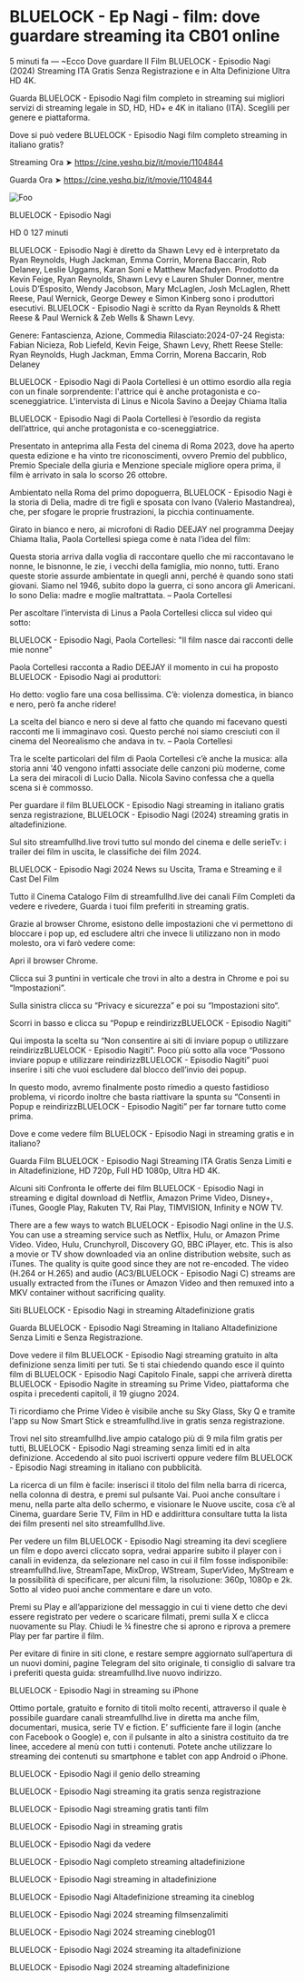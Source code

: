 # BLUELOCK - Ep Nagi - film: dove guardare streaming ita CB01 online

5 minuti fa — ~Ecco Dove guardare Il Film BLUELOCK - Episodio Nagi (2024) Streaming ITA Gratis Senza Registrazione e in Alta Definizione Ultra HD 4K.

Guarda BLUELOCK - Episodio Nagi film completo in streaming sui migliori servizi di streaming legale in SD, HD, HD+ e 4K in italiano (ITA). Sceglili per genere e piattaforma.

Dove si può vedere BLUELOCK - Episodio Nagi film completo streaming in italiano gratis?

Streaming Ora ➤ https://cine.yeshq.biz/it/movie/1104844

Guarda Ora ➤ https://cine.yeshq.biz/it/movie/1104844

<animated-image data-catalyst=""><a href="https://cine.yeshq.biz/it/movie/1104844" rel="nofollow" data-target="animated-image.originalLink"><img src="https://camo.githubusercontent.com/917e6ed5c302499242165dcc02bdbce85c075fd21b35918eb9c0b771855261b8/68747470733a2f2f7374617469632e7769787374617469632e636f6d2f6d656469612f6232343966395f61646163386637306662336634356238383639313639366337376465313866337e6d76322e676966" alt="Foo" data-canonical-src="https://static.wixstatic.com/media/b249f9_adac8f70fb3f45b88691696c77de18f3~mv2.gif" style="max-width: 100%; display: inline-block;" data-target="animated-image.originalImage"></a>

BLUELOCK - Episodio Nagi

HD  0 127 minuti

BLUELOCK - Episodio Nagi è diretto da Shawn Levy ed è interpretato da Ryan Reynolds, Hugh Jackman, Emma Corrin, Morena Baccarin, Rob Delaney, Leslie Uggams, Karan Soni e Matthew Macfadyen. Prodotto da Kevin Feige, Ryan Reynolds, Shawn Levy e Lauren Shuler Donner, mentre Louis D’Esposito, Wendy Jacobson, Mary McLaglen, Josh McLaglen, Rhett Reese, Paul Wernick, George Dewey e Simon Kinberg sono i produttori esecutivi. BLUELOCK - Episodio Nagi è scritto da Ryan Reynolds & Rhett Reese & Paul Wernick & Zeb Wells & Shawn Levy.

Genere: Fantascienza, Azione, Commedia
Rilasciato:2024-07-24
Regista: Fabian Nicieza, Rob Liefeld, Kevin Feige, Shawn Levy, Rhett Reese
Stelle: Ryan Reynolds, Hugh Jackman, Emma Corrin, Morena Baccarin, Rob Delaney

BLUELOCK - Episodio Nagi di Paola Cortellesi è un ottimo esordio alla regia con un finale sorprendente: l'attrice qui è anche protagonista e co-sceneggiatrice. L'intervista di Linus e Nicola Savino a Deejay Chiama Italia

BLUELOCK - Episodio Nagi di Paola Cortellesi è l’esordio da regista dell’attrice, qui anche protagonista e co-sceneggiatrice.

Presentato in anteprima alla Festa del cinema di Roma 2023, dove ha aperto questa edizione e ha vinto tre riconoscimenti, ovvero Premio del pubblico, Premio Speciale della giuria e Menzione speciale migliore opera prima, il film è arrivato in sala lo scorso 26 ottobre.

Ambientato nella Roma del primo dopoguerra, BLUELOCK - Episodio Nagi è la storia di Delia, madre di tre figli e sposata con Ivano (Valerio Mastandrea), che, per sfogare le proprie frustrazioni, la picchia continuamente.

Girato in bianco e nero, ai microfoni di Radio DEEJAY nel programma Deejay Chiama Italia, Paola Cortellesi spiega come è nata l’idea del film:

Questa storia arriva dalla voglia di raccontare quello che mi raccontavano le nonne, le bisnonne, le zie, i vecchi della famiglia, mio nonno, tutti.
Erano queste storie assurde ambientate in quegli anni, perché è quando sono stati giovani.
Siamo nel 1946, subito dopo la guerra, ci sono ancora gli Americani.
Io sono Delia: madre e moglie maltrattata. – Paola Cortellesi

Per ascoltare l’intervista di Linus a Paola Cortellesi clicca sul video qui sotto:

BLUELOCK - Episodio Nagi, Paola Cortellesi: "Il film nasce dai racconti delle mie nonne"

Paola Cortellesi racconta a Radio DEEJAY il momento in cui ha proposto BLUELOCK - Episodio Nagi ai produttori:

Ho detto: voglio fare una cosa bellissima.
C’è: violenza domestica, in bianco e nero, però fa anche ridere!

La scelta del bianco e nero si deve al fatto che quando mi facevano questi racconti me li immaginavo così.
Questo perché noi siamo cresciuti con il cinema del Neorealismo che andava in tv. – Paola Cortellesi

Tra le scelte particolari del film di Paola Cortellesi c’è anche la musica: alla storia anni ’40 vengono infatti associate delle canzoni più moderne, come La sera dei miracoli di Lucio Dalla. Nicola Savino confessa che a quella scena si è commosso.

Per guardare il film BLUELOCK - Episodio Nagi streaming in italiano gratis senza registrazione, BLUELOCK - Episodio Nagi (2024) streaming gratis in altadefinizione.

Sul sito streamfullhd.live trovi tutto sul mondo del cinema e delle serieTv: i trailer dei film in uscita, le classifiche dei film 2024.

BLUELOCK - Episodio Nagi 2024 News su Uscita, Trama e Streaming e il Cast Del Film

Tutto il Cinema Catalogo Film di streamfullhd.live dei canali Film Completi da vedere e rivedere, Guarda i tuoi film preferiti in streaming gratis.

Grazie al browser Chrome, esistono delle impostazioni che vi permettono di bloccare i pop up, ed escludere altri che invece li utilizzano non in modo molesto, ora vi farò vedere come:

Apri il browser Chrome.

Clicca sui 3 puntini in verticale che trovi in alto a destra in Chrome e poi su “Impostazioni”.

Sulla sinistra clicca su “Privacy e sicurezza” e poi su “Impostazioni sito“.

Scorri in basso e clicca su “Popup e reindirizzBLUELOCK - Episodio Nagiti”

Qui imposta la scelta su “Non consentire ai siti di inviare popup o utilizzare reindirizzBLUELOCK - Episodio Nagiti”. Poco più sotto alla voce “Possono inviare popup e utilizzare reindirizzBLUELOCK - Episodio Nagiti” puoi inserire i siti che vuoi escludere dal blocco dell’invio dei popup.

In questo modo, avremo finalmente posto rimedio a questo fastidioso problema, vi ricordo inoltre che basta riattivare la spunta su “Consenti in Popup e reindirizzBLUELOCK - Episodio Nagiti” per far tornare tutto come prima.

Dove e come vedere film BLUELOCK - Episodio Nagi in streaming gratis e in italiano?

Guarda Film BLUELOCK - Episodio Nagi Streaming ITA Gratis Senza Limiti e in Altadefinizione, HD 720p, Full HD 1080p, Ultra HD 4K.

Alcuni siti Confronta le offerte dei film BLUELOCK - Episodio Nagi in streaming e digital download di Netflix, Amazon Prime Video, Disney+, iTunes, Google Play, Rakuten TV, Rai Play, TIMVISION, Infinity e NOW TV.

There are a few ways to watch BLUELOCK - Episodio Nagi online in the U.S. You can use a streaming service such as Netflix, Hulu, or Amazon Prime Video. Video, Hulu, Crunchyroll, Discovery GO, BBC iPlayer, etc. This is also a movie or TV show downloaded via an online distribution website, such as iTunes. The quality is quite good since they are not re-encoded. The video (H.264 or H.265) and audio (AC3/BLUELOCK - Episodio Nagi C) streams are usually extracted from the iTunes or Amazon Video and then remuxed into a MKV container without sacrificing quality.

Siti BLUELOCK - Episodio Nagi in streaming Altadefinizione gratis

Guarda BLUELOCK - Episodio Nagi Streaming in Italiano Altadefinizione Senza Limiti e Senza Registrazione.

Dove vedere il film BLUELOCK - Episodio Nagi streaming gratuito in alta definizione senza limiti per tuti. Se ti stai chiedendo quando esce il quinto film di BLUELOCK - Episodio Nagi Capitolo Finale, sappi che arriverà diretta BLUELOCK - Episodio Nagite in streaming su Prime Video, piattaforma che ospita i precedenti capitoli, il 19 giugno 2024.

Ti ricordiamo che Prime Video è visibile anche su Sky Glass, Sky Q e tramite l'app su Now Smart Stick e streamfullhd.live in gratis senza registrazione.

Trovi nel sito streamfullhd.live ampio catalogo più di 9 mila film gratis per tutti, BLUELOCK - Episodio Nagi streaming senza limiti ed in alta definizione. Accedendo al sito puoi iscriverti oppure vedere film BLUELOCK - Episodio Nagi streaming in italiano con pubblicità.

La ricerca di un film è facile: inserisci il titolo del film nella barra di ricerca, nella colonna di destra, e premi sul pulsante Vai. Puoi anche consultare i menu, nella parte alta dello schermo, e visionare le Nuove uscite, cosa c’è al Cinema, guardare Serie TV, Film in HD e addirittura consultare tutta la lista dei film presenti nel sito streamfullhd.live.

Per vedere un film BLUELOCK - Episodio Nagi streaming ita devi scegliere un film e dopo averci cliccato sopra, vedrai apparire subito il player con i canali in evidenza, da selezionare nel caso in cui il film fosse indisponibile: streamfullhd.live, StreamTape, MixDrop, WStream, SuperVideo, MyStream e la possibilità di specificare, per alcuni film, la risoluzione: 360p, 1080p e 2k. Sotto al video puoi anche commentare e dare un voto.

Premi su Play e all’apparizione del messaggio in cui ti viene detto che devi essere registrato per vedere o scaricare filmati, premi sulla X e clicca nuovamente su Play. Chiudi le ¾ finestre che si aprono e riprova a premere Play per far partire il film.

Per evitare di finire in siti clone, e restare sempre aggiornato sull’apertura di un nuovi domini, pagine Telegram del sito originale, ti consiglio di salvare tra i preferiti questa guida: streamfullhd.live nuovo indirizzo.

BLUELOCK - Episodio Nagi in streaming su iPhone

Ottimo portale, gratuito e fornito di titoli molto recenti, attraverso il quale è possibile guardare canali streamfullhd.live in diretta ma anche film, documentari, musica, serie TV e fiction. E’ sufficiente fare il login (anche con Facebook o Google) e, con il pulsante in alto a sinistra costituito da tre linee, accedere al menù con tutti i contenuti. Potete anche utilizzare lo streaming dei contenuti su smartphone e tablet con app Android o iPhone.

BLUELOCK - Episodio Nagi il genio dello streaming

BLUELOCK - Episodio Nagi streaming ita gratis senza registrazione

BLUELOCK - Episodio Nagi streaming gratis tanti film

BLUELOCK - Episodio Nagi in streaming gratis

BLUELOCK - Episodio Nagi da vedere

BLUELOCK - Episodio Nagi completo streaming altadefinizione

BLUELOCK - Episodio Nagi streaming in altadefinizione

BLUELOCK - Episodio Nagi Altadefinizione streaming ita cineblog

BLUELOCK - Episodio Nagi 2024 streaming filmsenzalimiti

BLUELOCK - Episodio Nagi 2024 streaming cineblog01

BLUELOCK - Episodio Nagi 2024 streaming ita altadefinizione

BLUELOCK - Episodio Nagi 2024 streaming altadefinizione
